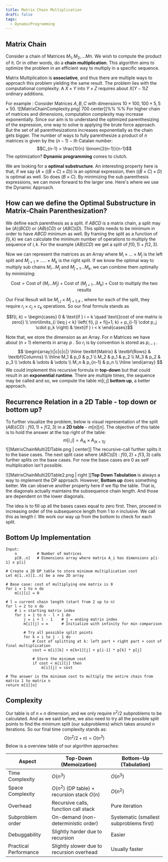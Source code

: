 ```yaml
---
title: Matrix Chain Multiplication
draft: false
tags:
  - DynamicProgramming
---
```

## Matrix Chain
Consider a chain of Matrices $M_1,M_2, ... Mn$. We wish to compute the product of it. Or in other words, do a **chain multiplication**.
This algorithm aims to optimize the problem in an efficient way to multiply in a specific sequence. 

Matrix Multiplication is **associative**, and thus there are multiple ways to approach this problem yielding the same result. 
The problem lies with the computational complexity. A $X\times Y$ into $Y\times Z$ requires about $X(Y-1)Z$ ordinary additions. 

For example :
Consider Matrices $A,B,C$ with dimensions $10\times100, 100\times5, 5\times50$.
 ![[MatrixChainComplexity.png| 700 center]]%%  %%
For higher chain of matrices and dimensions, computation complexity may increase exponentially. 
Since our aim is to understand the optimized parenthesizing of the expression, one way to solve is applying the brute force approach. But the set of all parenthesizations increases exponentially as the chain gets bigger. The number of ways to fully parenthesize a product of $n$ matrices is given by the $(n-1)-th$ Catalan number: 
$$C_{n-1} = \frac{1}{n} \binom{2(n-1)}{n-1}$$The optimization? **Dynamic programming** comes to clutch. 

We are looking for a **optimal substructure**. An interesting property here is that, if we say $(A\times ((B \times C) \times D))$ is an optimal expression, then $((B \times C) \times D)$ is optimal as well. So does $(B \times C)$.
By minimizing the sub parenthesis expressions, we can move forward to the larger one. Here's where we use the Dynamic Approach. 
## How can we define the Optimal Substructure in Matrix-Chain Parenthesization? 
We define each parenthesis as a split. if $ABCD$ is a matrix chain, a split may be $(A)(BCD)$ or $(AB)(CD)$ or $(ABC)(D)$. This splits needs to be minimum in order to have $ABCD$ minimum as well. By framing the split as a function of $f(i,k)$ we can calculate the minimum number of operations to multiply the sequence of $i,k$. 
For the example $(AB)(CD)$ we get a split of $f(0,1) + f(2,3)$.

Now we can represent the matrices as an Array where $M_i \times ... \times M_j$ is the left split and $M_{j+1} \times ..... \times M_k$ is the right split. 
If we know the optimal way to multiply sub chains $M_i \dots M_j$ and $M_{j+1} \dots M_k$, we can combine them optimally by minimizing:

$$\text{Cost} = \text{Cost of } (M_i \dots M_j) + \text{Cost of } (M_{j+1} \dots M_k) + \text{Cost to multiply the two results}$$

Our Final Result will be $M_{i,j} \times M_{j+1,k}$ , where for each of the split, they require $r_i \times c_j \times c_k$ operations. 
So our final formula stands as 

$$f(i, k) = \begin{cases} 0 & \text{if } i = k \quad \text{(cost of one matrix is zero)} \\ \min\limits_{i \leq j < k} \left( f(i, j) + f(j+1, k) + p_{i-1} \cdot p_j \cdot p_k \right) & \text{if } i < k \end{cases}$$

Note that, we store the dimension as an Array. For $n$ Matrices we have about $(n+1)$ elements in array $p$ . So $r_i$ is by convention is stored as $p_{i-1}$ .
$$
\begin{array}{|c|c|c|}
\hline
\textbf{Matrix} & \textbf{Rows} & \textbf{Columns} \\
\hline
M_1 & p_0 & p_1 \\
M_2 & p_1 & p_2 \\
M_3 & p_2 & p_3 \\
\vdots & \vdots & \vdots \\
M_n & p_{n-1} & p_n \\
\hline
\end{array}
$$
We could implement this recursive formula in **top-down** but that could result in an **exponential runtime**. There are multiple times, the sequence may be called and so, we compute the table $m[i, j]$ **bottom up**, a better approach. 
## Recurrence Relation in a 2D Table - top down or bottom up?

To further visualize the problem, below is visual representation of the split $(AB)(CD)$ : $f(0,1) + f(2,3)$ in a **2D table** - $m[n][n]$. 
The objective of this table is to hold the answer at the top right of the table: $$m[i,j] = A_{ik} \times A_{(k+1)j}$$
![[MatrixChainMulti2DTable.png | center]]
The recursive-call further splits it to the base cases. The next split case where $(ABC)(D)$ : $f(0,2) + f(3,3)$ calls further splits on the base cases. For now the base cases are 0 as self multiplication isn't possible. 

![[MatrixChainMulti2DTable2.png | right ]]**Top Down Tabulation** is always a way to implement the DP approach. However, **Bottom up** does something better. 
We can observe another property here if we flip the table. That is, the diagonals actually maintains the subsequence chain length. 
And those are dependent on the lower diagonals. 

The idea is to fill up all the bases cases equal to zero first. Then, proceed in increasing order of the subsequence length from 1 to $n$ inclusive.
We call this as length $l$. 
We work our way up from the bottom to check for each split. 
## Bottom Up Implementation
```
Input: 
    n         # Number of matrices
    p[0..n]   # Dimensions array where matrix A_i has dimensions p[i-1] x p[i]

# Create a 2D DP table to store minimum multiplication cost
Let m[1..n][1..n] be a new 2D array

# Base case: cost of multiplying one matrix is 0
for i = 1 to n do
    m[i][i] = 0

# l = current chain length (start from 2 up to n)
for l = 2 to n do 
    # i = starting matrix index
    for i = 1 to n - l + 1 do 
        j = i + l - 1    # j = ending matrix index
        m[i][j] = ∞      # Initialize with infinity for min comparison

        # Try all possible split points
        for k = i to j - 1 do
            # Cost of splitting at k: left part + right part + cost of final multiplication
            cost = m[i][k] + m[k+1][j] + p[i-1] * p[k] * p[j]
            
            # Store the minimum cost
            if cost < m[i][j] then
                m[i][j] = cost

# The answer is the minimum cost to multiply the entire chain from matrix 1 to matrix n
return m[1][n]
```

## Complexity
Our table is of $n\times n$  dimension, and we only require $n^2 / 2$ subproblems to be calculated. And as we said before, we also need to try all the possible split points to find the minimum split (our subproblems) which takes around *n* iterations. So our final time complexity stands as: $$O(n^2/2 + n) = O(n^3)$$
Below is a overview table of our algorithm approaches:

| Aspect                | Top-Down (Memoization)                       | Bottom-Up (Tabulation)                  |
| --------------------- | -------------------------------------------- | --------------------------------------- |
| Time Complexity       | $O(n^3)$                                     | $O(n^3)$                                |
| Space Complexity      | $O(n^2)$ (DP table) + recursion stack $O(n)$ | $O(n^2)$                                |
| Overhead              | Recursive calls, function call stack         | Pure iteration                          |
| Subproblem order      | On-demand (non-deterministic order)          | Systematic (smallest subproblems first) |
| Debuggability         | Slightly harder due to recursion             | Easier                                  |
| Practical Performance | Slightly slower due to recursion overhead    | Usually faster                          |
